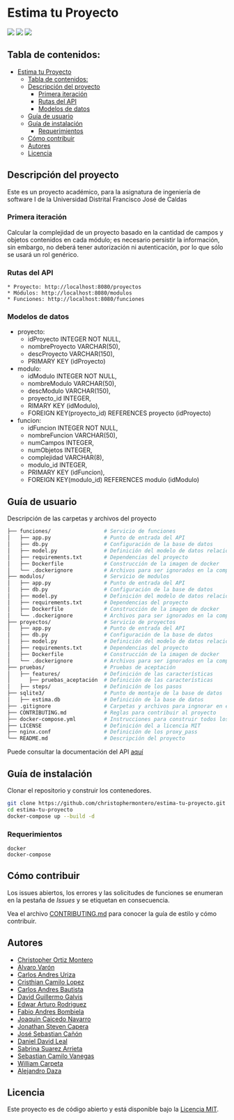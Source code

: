 # Estima tu Proyecto

![](https://img.shields.io/github/issues/christophermontero/estima-tu-proyecto)
![](https://img.shields.io/github/issues-pr-closed/christophermontero/estima-tu-proyecto)
![](https://img.shields.io/github/last-commit/christophermontero/estima-tu-proyecto)

## Tabla de contenidos:

- [Estima tu Proyecto](#estima-tu-proyecto)
  - [Tabla de contenidos:](#tabla-de-contenidos)
  - [Descripción del proyecto](#descripción-del-proyecto)
    - [Primera iteración](#primera-iteración)
    - [Rutas del API](#rutas-del-api)
    - [Modelos de datos](#modelos-de-datos)
  - [Guía de usuario](#guía-de-usuario)
  - [Guía de instalación](#guía-de-instalación)
    - [Requerimientos](#requerimientos)
  - [Cómo contribuir](#cómo-contribuir)
  - [Autores](#autores)
  - [Licencia](#licencia)

## Descripción del proyecto
Este es un proyecto académico, para la asignatura de ingeniería de software I de la Universidad Distrital Francisco José de Caldas

### Primera iteración
Calcular la complejidad de un proyecto basado en la cantidad de campos y objetos contenidos en cada módulo; es necesario persistir la información, sin embargo, no deberá tener autorización ni autenticación, por lo que sólo se usará un rol genérico.

### Rutas del API
```
* Proyecto: http://localhost:8080/proyectos
* Módulos: http://localhost:8080/modulos
* Funciones: http://localhost:8080/funciones
```

### Modelos de datos
* proyecto:
  * idProyecto INTEGER NOT NULL,
  * nombreProyecto VARCHAR(50),
  * descProyecto VARCHAR(150),
  * PRIMARY KEY (idProyecto)
* modulo:
  * idModulo INTEGER NOT NULL,
  * nombreModulo VARCHAR(50),
  * descModulo VARCHAR(150),
  * proyecto_id INTEGER,
  * RIMARY KEY (idModulo),
  * FOREIGN KEY(proyecto_id) REFERENCES proyecto (idProyecto)
* funcion:
  * idFuncion INTEGER NOT NULL,
  * nombreFuncion VARCHAR(50),
  * numCampos INTEGER,
  * numObjetos INTEGER,
  * complejidad VARCHAR(8),
  * modulo_id INTEGER,
  * PRIMARY KEY (idFuncion),
  * FOREIGN KEY(modulo_id) REFERENCES modulo (idModulo)

## Guía de usuario
Descripción de las carpetas y archivos del proyecto

```bash
├── funciones/                 # Servicio de funciones
│   ├── app.py                 # Punto de entrada del API
│   ├── db.py                  # Configuración de la base de datos
│   ├── model.py               # Definición del modelo de datos relacional
│   ├── requirements.txt       # Dependencias del proyecto
│   ├── Dockerfile             # Construcción de la imagen de docker
│   └── .dockerignore          # Archivos para ser ignorados en la compilación del contenedor
├── modulos/                   # Servicio de modulos
│   ├── app.py                 # Punto de entrada del API
│   ├── db.py                  # Configuración de la base de datos
│   ├── model.py               # Definición del modelo de datos relacional
│   ├── requirements.txt       # Dependencias del proyecto
│   ├── Dockerfile             # Construcción de la imagen de docker
│   └── .dockerignore          # Archivos para ser ignorados en la compilación del contenedor
├── proyectos/                 # Servicio de proyectos
│   ├── app.py                 # Punto de entrada del API
│   ├── db.py                  # Configuración de la base de datos
│   ├── model.py               # Definición del modelo de datos relacional
│   ├── requirements.txt       # Dependencias del proyecto
│   ├── Dockerfile             # Construcción de la imagen de docker
│   └── .dockerignore          # Archivos para ser ignorados en la compilación del contenedor
├── pruebas/                   # Pruebas de aceptación
│   ├── features/              # Definición de las características
│      ├── pruebas_aceptación  # Definición de las características
│   ├── steps/                 # Definición de los pasos
├── sqlite3/                   # Punto de montaje de la base de datos
│   ├── estima.db              # Definición de la base de datos
├── .gitignore                 # Carpetas y archivos para ingnorar en el repositorio
├── CONTRIBUTING.md            # Reglas para contribuir al proyecto
├── docker-compose.yml         # Instrucciones para construir todos los servicios
├── LICENSE                    # Definición del a licencia MIT
├── nginx.conf                 # Definición de los proxy_pass
└── README.md                  # Descripción del proyecto
```

Puede consultar la documentación del API [aquí](https://documenter.getpostman.com/view/7032390/TzY4gb3F)

## Guía de instalación
Clonar el repositorio y construir los contenedores.

```bash
git clone https://github.com/christophermontero/estima-tu-proyecto.git
cd estima-tu-proyecto
docker-compose up --build -d
```

### Requerimientos

    docker
    docker-compose

## Cómo contribuir
Los issues abiertos, los errores y las solicitudes de funciones se enumeran en la pestaña de _Issues_ y se etiquetan en consecuencia.

Vea el archivo [CONTRIBUTING.md](CONTRIBUTING.md) para conocer la guía de estilo y cómo contribuir.

## Autores
- [Christopher Ortiz Montero](https://github.com/christophermontero)
- [Alvaro Varón](https://github.com/alxvaron)
- [Carlos Andres Uriza](https://github.com/caurizaf)
- [Cristhian Camilo Lopez](https://github.com/cclopezp)
- [Carlos Andres Bautista](https://github.com/darkclassiccarlos)
- [David Guillermo Galvis](https://github.com/davidggalvises)
- [Edwar Arturo Rodriguez](https://github.com/edwarod)
- [Fabio Andres Bombiela](https://github.com/fbombi13)
- [Joaquin Caicedo Navarro](https://github.com/joaquincaicedonavarro)
- [Jonathan Steven Capera](https://github.com/JocoolQ)
- [José Sebastian Cañón](https://github.com/jscanon)
- [Daniel David Leal](https://github.com/lealdaniel00)
- [Sabrina Suarez Arrieta](https://github.com/sabrinasuarezarrieta)
- [Sebastian Camilo Vanegas](https://github.com/SCVA)
- [William Carpeta](https://github.com/wakoagui)
- [Alejandro Daza](https://github.com/apdaza)

## Licencia
Este proyecto es de código abierto y está disponible bajo la [Licencia MIT](http://opensource.org/licenses/mit-license.php).
